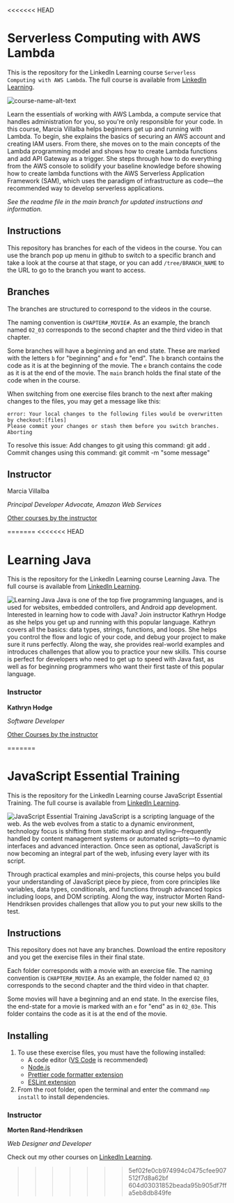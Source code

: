 <<<<<<< HEAD
# Serverless Computing with AWS Lambda

This is the repository for the LinkedIn Learning course `Serverless Computing with AWS Lambda`. The full course is available from [LinkedIn Learning][lil-course-url].

![course-name-alt-text][lil-thumbnail-url]

Learn the essentials of working with AWS Lambda, a compute service that handles administration for you, so you're only responsible for your code. In this course, Marcia Villalba helps beginners get up and running with Lambda. To begin, she explains the basics of securing an AWS account and creating IAM users. From there, she moves on to the main concepts of the Lambda programming model and shows how to create Lambda functions and add API Gateway as a trigger. She steps through how to do everything from the AWS console to solidify your baseline knowledge before showing how to create lambda functions with the AWS Serverless Application Framework (SAM), which uses the paradigm of infrastructure as code—the recommended way to develop serverless applications.


_See the readme file in the main branch for updated instructions and information._

## Instructions

This repository has branches for each of the videos in the course. You can use the branch pop up menu in github to switch to a specific branch and take a look at the course at that stage, or you can add `/tree/BRANCH_NAME` to the URL to go to the branch you want to access.

## Branches

The branches are structured to correspond to the videos in the course.

The naming convention is `CHAPTER#_MOVIE#`. As an example, the branch named `02_03` corresponds to the second chapter and the third video in that chapter.

Some branches will have a beginning and an end state. These are marked with the letters `b` for "beginning" and `e` for "end". The `b` branch contains the code as it is at the beginning of the movie. The `e` branch contains the code as it is at the end of the movie. The `main` branch holds the final state of the code when in the course.

When switching from one exercise files branch to the next after making changes to the files, you may get a message like this:

    error: Your local changes to the following files would be overwritten by checkout:[files]
    Please commit your changes or stash them before you switch branches.
    Aborting

To resolve this issue:
Add changes to git using this command: git add .
Commit changes using this command: git commit -m "some message"

## Instructor

Marcia Villalba

_Principal Developer Advocate, Amazon Web Services_

[Other courses by the instructor](https://www.linkedin.com/learning/instructors/marcia-villalba)

[0]: # 'Replace these placeholder URLs with actual course URLs'
[lil-course-url]: https://www.linkedin.com/learning/learning-amazon-web-services-lambda-22774748
[lil-thumbnail-url]: https://media.licdn.com/dms/image/D4E0DAQHyJh-aVJ7oSA/learning-public-crop_675_1200/0/1698099539970?e=2147483647&v=beta&t=QhH16TaC8NFVW2rHPRNWnlddpdwvkcHaSAHfkRm94TY
=======
<<<<<<< HEAD
# Learning Java
This is the repository for the LinkedIn Learning course Learning Java. The full course is available from [LinkedIn Learning][lil-course-url].

![Learning Java][lil-thumbnail-url] 
Java is one of the top five programming languages, and is used for websites, embedded controllers, and Android app development. Interested in learning how to code with Java? Join instructor Kathryn Hodge as she helps you get up and running with this popular language. Kathryn covers all the basics: data types, strings, functions, and loops. She helps you control the flow and logic of your code, and debug your project to make sure it runs perfectly. Along the way, she provides real-world examples and introduces challenges that allow you to practice your new skills. This course is perfect for developers who need to get up to speed with Java fast, as well as for beginning programmers who want their first taste of this popular language.

### Instructor

**Kathryn Hodge**

_Software Developer_

[Other Courses by the instructor](https://www.linkedin.com/learning/instructors/kathryn-hodge?u=104)

[lil-course-url]: https://www.linkedin.com/learning/learning-java-4
[lil-thumbnail-url]: https://cdn.lynda.com/course/2825378/2825378-1584377756312-16x9.jpg
=======
# JavaScript Essential Training
This is the repository for the LinkedIn Learning course JavaScript Essential Training. The full course is available from [LinkedIn Learning][lil-course-url].

![JavaScript Essential Training][lil-thumbnail-url] 
JavaScript is a scripting language of the web. As the web evolves from a static to a dynamic environment, technology focus is shifting from static markup and styling—frequently handled by content management systems or automated scripts—to dynamic interfaces and advanced interaction. Once seen as optional, JavaScript is now becoming an integral part of the web, infusing every layer with its script.

Through practical examples and mini-projects, this course helps you build your understanding of JavaScript piece by piece, from core principles like variables, data types, conditionals, and functions through advanced topics including loops, and DOM scripting. Along the way, instructor Morten Rand-Hendriksen provides challenges that allow you to put your new skills to the test.

## Instructions

This repository does not have any branches. Download the entire repository and you get the exercise files in their final state.

Each folder corresponds with a movie with an exercise file. The naming convention is `CHAPTER#_MOVIE#`. As an example, the folder named `02_03` corresponds to the second chapter and the third video in that chapter.

Some movies will have a beginning and an end state. In the exercise files, the end-state for a movie is marked with an `e` for "end" as in `02_03e`. This folder contains the code as it is at the end of the movie.

## Installing

1. To use these exercise files, you must have the following installed:
   - A code editor ([VS Code](https://code.visualstudio.com/) is recommended)
   - [Node.js](https://nodejs.org/en/)
   - [Prettier code formatter extension](https://marketplace.visualstudio.com/items?itemName=esbenp.prettier-vscode)
   - [ESLint extension](https://marketplace.visualstudio.com/items?itemName=dbaeumer.vscode-eslint)
2. From the root folder, open the terminal and enter the command `nmp install` to install dependencies.

### Instructor

**Morten Rand-Hendriksen**

_Web Designer and Developer_

Check out my other courses on [LinkedIn Learning](https://www.linkedin.com/learning/instructors/morten-rand-hendriksen?u=104).

[lil-course-url]: https://www.linkedin.com/learning/javascript-essential-training
[lil-thumbnail-url]: https://cdn.lynda.com/course/2832077/2832077-1610728160487-16x9.jpg
>>>>>>> 5ef02fe0cb974994c0475cfee907512f7d8a62bf
>>>>>>> 604d03031852beada95b905df7ffa5eb8db849fe
